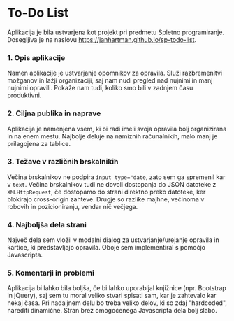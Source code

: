 # To-Do List  

Aplikacija je bila ustvarjena kot projekt pri predmetu Spletno programiranje. Dosegljiva je na naslovu https://janhartman.github.io/sp-todo-list.

### 1. Opis aplikacije
Namen aplikacije je ustvarjanje opomnikov za opravila. Služi razbremenitvi možganov in lažji organizaciji, saj nam nudi pregled nad nujnimi in manj nujnimi opravili. Pokaže nam tudi, koliko smo bili v zadnjem času produktivni.

### 2. Ciljna publika in naprave
Aplikacija je namenjena vsem, ki bi radi imeli svoja opravila bolj organizirana in na enem mestu. Najbolje deluje na namiznih računalnikih, malo manj je prilagojena za tablice.

### 3. Težave v različnih brskalnikih
Večina brskalnikov ne podpira `input type="date`, zato sem ga spremenil kar v `text`. Večina brskalnikov tudi ne dovoli dostopanja do JSON datoteke z `XMLHttpRequest`, če dostopamo do strani direktno preko datoteke, ker blokirajo cross-origin zahteve. Drugje so razlike majhne, večinoma v robovih in pozicioniranju, vendar nič večjega.

### 4. Najboljša dela strani
Največ dela sem vložil v modalni dialog za ustvarjanje/urejanje opravila in kartice, ki predstavljajo opravila. Oboje sem implementiral s pomočjo Javascripta.

### 5. Komentarji in problemi
Aplikacija bi lahko bila boljša, če bi lahko uporabljal knjižnice (npr. Bootstrap in jQuery), saj sem tu moral veliko stvari spisati sam, kar je zahtevalo kar nekaj časa. Pri nadaljnem delu bo treba veliko delov, ki so zdaj "hardcoded", narediti dinamične. Stran brez omogočenega Javascripta dela bolj slabo.